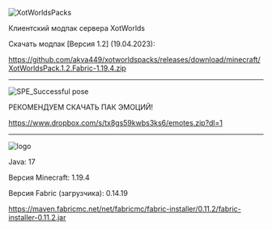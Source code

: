 ![XotWorldsPacks](https://user-images.githubusercontent.com/75758629/192112792-f83116dc-5b66-404a-a21d-fe6e4aceac95.png)

Клиентский модпак сервера XotWorlds

Скачать модпак [Версия 1.2] (19.04.2023):

https://github.com/akva449/xotworldspacks/releases/download/minecraft/XotWorldsPack.1.2.Fabric-1.19.4.zip

-----------------------------------------------------------------------------------------------------

![SPE_Successful pose](https://user-images.githubusercontent.com/75758629/192112025-bc2622db-85a6-4f00-bcca-bb0bf8dd55d4.png)

РЕКОМЕНДУЕМ СКАЧАТЬ ПАК ЭМОЦИЙ!

https://www.dropbox.com/s/tx8gs59kwbs3ks6/emotes.zip?dl=1

-----------------------------------------------------------------------------------------------------

![logo](https://user-images.githubusercontent.com/75758629/192112078-9bfa4832-823f-4bd1-ab6c-e1480bc2b62b.png)

Java: 17

Версия Minecraft: 1.19.4

Версия Fabric (загрузчика): 0.14.19

https://maven.fabricmc.net/net/fabricmc/fabric-installer/0.11.2/fabric-installer-0.11.2.jar
